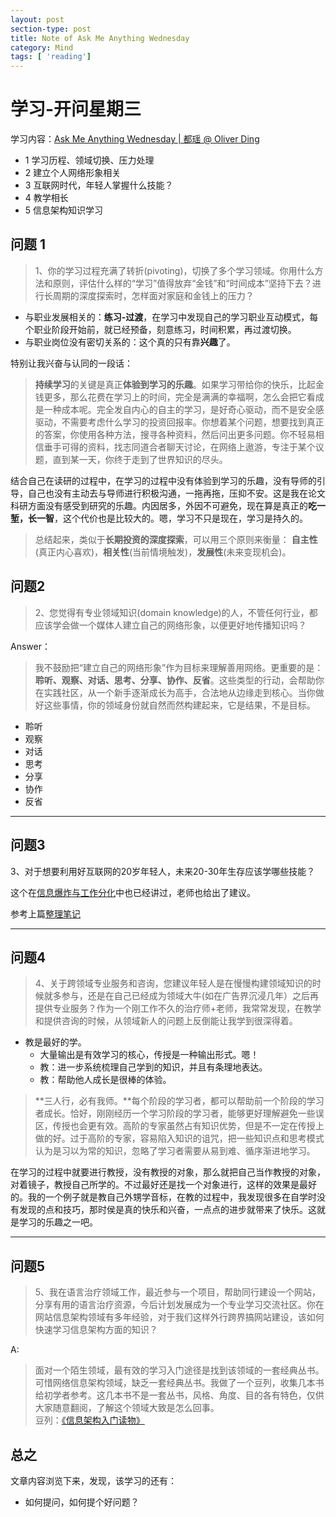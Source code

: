 ```yaml
---
layout: post
section-type: post
title: Note of Ask Me Anything Wednesday
category: Mind
tags: [ 'reading']
---
```

# 学习-开问星期三 #

学习内容：[Ask Me Anything Wednesday | 都瑶 @ Oliver Ding](http://swordi.com/2015/04/14/ama/)

- 1 学习历程、领域切换、压力处理
- 2 建立个人网络形象相关
- 3 互联网时代，年轻人掌握什么技能？
- 4 教学相长
- 5 信息架构知识学习


## 问题 1 ##

> 1、你的学习过程充满了转折(pivoting)，切换了多个学习领域。你用什么方法和原则，评估什么样的“学习”值得放弃“金钱”和“时间成本”坚持下去？进行长周期的深度探索时，怎样面对家庭和金钱上的压力？

- 与职业发展相关的：**练习-过渡**，在学习中发现自己的学习职业互动模式，每个职业阶段开始前，就已经预备，刻意练习，时间积累，再过渡切换。
- 与职业岗位没有密切关系的：这个真的只有靠**兴趣**了。

特别让我兴奋与认同的一段话：

> **持续学习**的关键是真正**体验到学习的乐趣**。如果学习带给你的快乐，比起金钱更多，那么花费在学习上的时间，完全是满满的幸福啊，怎么会把它看成是一种成本呢。完全发自内心的自主的学习，是好奇心驱动，而不是安全感驱动，不需要考虑什么学习的投资回报率。你想着某个问题，想要找到真正的答案，你使用各种方法，搜寻各种资料，然后问出更多问题。你不轻易相信垂手可得的资料，找志同道合者聊天讨论，在网络上遨游，专注于某个议题，直到某一天，你终于走到了世界知识的尽头。

结合自己在读研的过程中，在学习的过程中没有体验到学习的乐趣，没有导师的引导，自己也没有主动去与导师进行积极沟通，一拖再拖，压抑不安。这是我在论文科研方面没有感受到研究的乐趣。内因居多，外因不可避免，现在算是真正的**吃一堑，长一智**，这个代价也是比较大的。嗯，学习不只是现在，学习是持久的。

> 总结起来，类似于**长期投资的深度探索**，可以用三个原则来衡量：  **自主性**(真正内心喜欢)，**相关性**(当前情境触发)，**发展性**(未来变现机会)。

## 问题2 ##

> 2、您觉得有专业领域知识(domain knowledge)的人，不管任何行业，都应该学会做一个媒体人建立自己的网络形象，以便更好地传播知识吗？

Answer：

> 我不鼓励把“建立自己的网络形象”作为目标来理解善用网络。更重要的是：**聆听、观察、对话、思考、分享、协作、反省**。这些类型的行动，会帮助你在实践社区，从一个新手逐渐成长为高手，合法地从边缘走到核心。当你做好这些事情，你的领域身份就自然而然构建起来，它是结果，不是目标。

- 聆听
- 观察
- 对话
- 思考
- 分享
- 协作
- 反省

----------

## 问题3 ##

3、对于想要利用好互联网的20岁年轻人，未来20-30年生存应该学哪些技能？

这个在[信息爆炸与工作分化](http://joinwee.com/lesson/190/)中也已经讲过，老师也给出了建议。

参考上篇[整理笔记](http://jeremiahzhang.github.io/%E6%95%99%E8%82%B2/2015/09/19/%E3%80%90%E7%AC%94%E8%AE%B0%E3%80%91%E6%96%B0%E5%B7%A5%E4%BD%9C%E8%A7%82%EF%BC%9A%E4%BF%A1%E6%81%AF%E7%88%86%E7%82%B8%E4%B8%8E%E5%B7%A5%E4%BD%9C%E5%88%86%E5%8C%96/)

----------

## 问题4 ##

> 4、关于跨领域专业服务和咨询，您建议年轻人是在慢慢构建领域知识的时候就多参与，还是在自己已经成为领域大牛(如在广告界沉浸几年）之后再提供专业服务？作为一个刚工作不久的治疗师+老师，我常常发现，在教学和提供咨询的时候，从领域新人的问题上反倒能让我学到很深得着。

- 教是最好的学。
	- 大量输出是有效学习的核心，传授是一种输出形式。嗯！
	- 教：进一步系统梳理自己学到的知识，并且有条理地表达。
	- 教：帮助他人成长是很棒的体验。

> **三人行，必有我师。**每个阶段的学习者，都可以帮助前一个阶段的学习者成长。恰好，刚刚经历一个学习阶段的学习者，能够更好理解避免一些误区，传授也会更有效。高阶的专家虽然占有知识优势，但是不一定在传授上做的好。过于高阶的专家，容易陷入知识的诅咒，把一些知识点和思考模式认为是习以为常的知识，忽略了学习者需要从易到难、循序渐进地学习。

在学习的过程中就要进行教授，没有教授的对象，那么就把自己当作教授的对象，对着镜子，教授自己所学的。不过最好还是找一个对象进行，这样的效果是最好的。我的一个例子就是教自己外甥学音标，在教的过程中，我发现很多在自学时没有发现的点和技巧，那时侯是真的快乐和兴奋，一点点的进步就带来了快乐。这就是学习的乐趣之一吧。

----------

## 问题5 ##

> 5、我在语言治疗领域工作，最近参与一个项目，帮助同行建设一个网站，分享有用的语言治疗资源，今后计划发展成为一个专业学习交流社区。你在网站信息架构领域有多年经验，对于我们这样外行跨界搞网站建设，该如何快速学习信息架构方面的知识？

A:

> 面对一个陌生领域，最有效的学习入门途径是找到该领域的一套经典丛书。可惜网络信息架构领域，缺乏一套经典丛书。我做了一个豆列，收集几本书给初学者参考。这几本书不是一套丛书，风格、角度、目的各有特色，仅供大家随意翻阅，了解这个领域大致是怎么回事。  
豆列：[《信息架构入门读物》](http://www.douban.com/doulist/172570/)

## 总之 ##

文章内容浏览下来，发现，该学习的还有：

- 如何提问，如何提个好问题？
